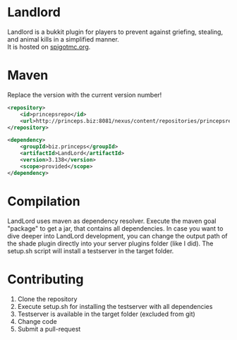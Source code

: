 Landlord
========

Landlord is a bukkit plugin for players to prevent against griefing, stealing, and animal kills in a simplified manner.  
It is hosted on [spigotmc.org](https://www.spigotmc.org/resources/beta-landlord-2.44398/).

Maven
=====
Replace the version with the current version number!
```xml
<repository>
    <id>princepsrepo</id>
    <url>http://princeps.biz:8081/nexus/content/repositories/princepsrepo/</url>
</repository>

<dependency>
    <groupId>biz.princeps</groupId>
    <artifactId>LandLord</artifactId>
    <version>3.138</version>
    <scope>provided</scope>
</dependency>
```


Compilation
================

LandLord uses maven as dependency resolver. Execute the maven goal "package" to get a jar, that contains all dependencies.
In case you want to dive deeper into LandLord development, you can change the output path of the shade plugin directly into your server plugins folder (like I did).
The setup.sh script will install a testserver in the target folder.

Contributing
============
1. Clone the repository 
2. Execute setup.sh for installing the testserver with all dependencies
3. Testserver is available in the target folder (excluded from git)
3. Change code
4. Submit a pull-request